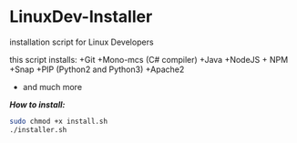 # LinuxDev-Installer

installation script for Linux Developers

this script installs:
  +Git
  +Mono-mcs (C# compiler)
  +Java
  +NodeJS + NPM
  +Snap
  +PIP (Python2 and Python3)
  +Apache2
  + and much more
  
  ***How to install:***
```bash
sudo chmod +x install.sh
./installer.sh
```
